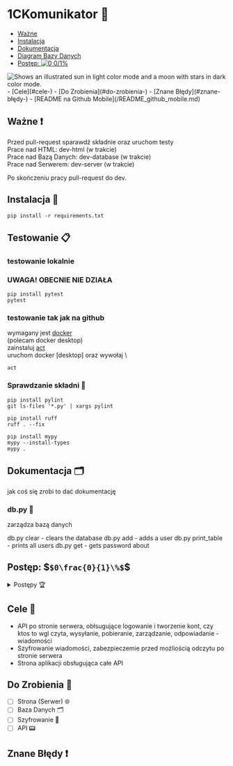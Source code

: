 # 1CKomunikator 💬
- [Ważne](#ważne-)
- [Instalacja](#instalacja-)
- [Dokumentacja](#dokumentacja-)
- [Diagram Bazy Danych](https://app.diagrams.net/#HMio-coder%2FKomunikatorC-server%2Fmain%2FDB-model.drawio#%7B%22pageId%22%3A%22IgY-TPN_slxYMBxNZM7g%22%7Dh)
- [Postęp: <img src="https://latex.codecogs.com/svg.image?\inline&space;\tiny&space;&space;0\frac{0}{1}\%" alt="0 0/1%">](#postęp-0frac01)
<picture>
 <source media="(prefers-color-scheme: dark)" srcset="https://latex.codecogs.com/svg.image?\inline&space;\tiny&space;&space;0\frac{0}{1}\%">
 <img alt="Shows an illustrated sun in light color mode and a moon with stars in dark color mode." src="https://user-images.githubusercontent.com/25423296/163456779-a8556205-d0a5-45e2-ac17-42d089e3c3f8.png">
</picture>
- [Cele](#cele-)
- [Do Zrobienia](#do-zrobienia-)
- [Znane Błędy](#znane-błędy-)
- [README na Github Mobile](/README_github_mobile.md)

## Ważne ❗
Przed pull-request sparawdź składnie oraz uruchom testy \
Prace nad HTML: dev-html (w trakcie) \
Prace nad Bazą Danych: dev-database (w trakcie) \
Prace nad Serwerem: dev-server (w trakcie)

Po skończeniu pracy pull-request do dev.

## Instalacja 💽

```shell
pip install -r requirements.txt
```

## Testowanie 📋

### testowanie lokalnie

### UWAGA! OBECNIE NIE DZIAŁA

```shell
pip install pytest
pytest
```

### testowanie tak jak na github

wymagany jest [docker](https://www.docker.com/) \
(polecam docker desktop) \
zainstaluj [act](https://nektosact.com/installation/index.html) \
uruchom docker [desktop] oraz wywołaj \
```shell
act
```

### Sprawdzanie składni 📠

```shell
pip install pylint
git ls-files '*.py' | xargs pylint
```


```shell
pip install ruff
ruff . --fix
```

```shell
pip install mypy
mypy --install-types
mypy .
```

## Dokumentacja 🗂️

jak coś się zrobi to dać dokumentację

### db.py 📑

zarządza bazą danych

db.py clear                 - clears the database
db.py add <user> <password> - adds a user
db.py print_table           - prints all users
db.py get <user>            - gets password about

## Postęp: $` $0\frac{0}{1}\%$ `$

<details>
<summary> Postępy 🏆 </summary>

### Podstawa serwera 🌐

- [ ] $` $\color{green} Całość \space gotowa \space (100\%)$ `$
- [ ] $` $\color{yellow} Większość \space gotowa \space (~75\%)$ `$
- [ ] $` $\color{orange} Połowa \space gotowa \space (~50\%)$ `$
- [ ] $` $\color{red} Mniejszość \space gotowa \space (~25\%)$ `$
- [x] $` $\color{purple} Nic \space nie \space jest \space gotowe \space (0\%)$ `$

### Obsługa bazy danych 📠

- [ ] $` $\color{green} Całość \space gotowa \space (100\%)$ `$
- [ ] $` $\color{yellow} Większość \space gotowa \space (~75\%)$ `$
- [ ] $` $\color{orange} Połowa \space gotowa \space (~50\%)$ `$
- [ ] $` $\color{red} Mniejszość \space gotowa \space (~25\%)$ `$
- [x] $` $\color{purple} Nic \space nie \space jest \space gotowe \space (0\%)$ `$

### Działające API - Weryfikacja danych 🗂️

- [ ] $` $\color{green} Całość \space gotowa \space (100\%)$ `$
- [ ] $` $\color{yellow} Większość \space gotowa \space (~75\%)$ `$
- [ ] $` $\color{orange} Połowa \space gotowa \space (~50\%)$ `$
- [ ] $` $\color{red} Mniejszość \space gotowa \space (~25\%)$ `$
- [x] $` $\color{purple} Nic \space nie \space jest \space gotowe \space (0\%)$ `$

### Działające API - Obsługa wiadomości 💬

- [ ] $` $\color{green} Całość \space gotowa \space (100\%)$ `$
- [ ] $` $\color{yellow} Większość \space gotowa \space (~75\%)$ `$
- [ ] $` $\color{orange} Połowa \space gotowa \space (~50\%)$ `$
- [ ] $` $\color{red} Mniejszość \space gotowa \space (~25\%)$ `$
- [x] $` $\color{purple} Nic \space nie \space jest \space gotowe \space (0\%)$ `$

### Szyfrowanie 📟

- [ ] $` $\color{green} Całość \space gotowa \space (100\%)$ `$
- [ ] $` $\color{yellow} Większość \space gotowa \space (~75\%)$ `$
- [ ] $` $\color{orange} Połowa \space gotowa \space (~50\%)$ `$
- [ ] $` $\color{red} Mniejszość \space gotowa \space (~25\%)$ `$
- [x] $` $\color{purple} Nic \space nie \space jest \space gotowe \space (0\%)$ `$

### Inne g$%&a 🥚

- [ ] $` $\color{green} Całość \space gotowa \space (100\%)$ `$
- [ ] $` $\color{yellow} Większość \space gotowa \space (~75\%)$ `$
- [ ] $` $\color{orange} Połowa \space gotowa \space (~50\%)$ `$
- [ ] $` $\color{red} Mniejszość \space gotowa \space (~25\%)$ `$
- [x] $` $\color{purple} Nic \space nie \space jest \space gotowe \space (0\%)$ `$

</details>

## Cele 🏅

- API po stronie serwera, obłsugujące logowanie i tworzenie kont, czy ktos to wgl czyta, wysyłanie, pobieranie, zarządzanie, odpowiadanie -
  wiadomości
- Szyfrowanie wiadomości, zabezpieczemie przed możliością odczytu po stronie serwera
- Strona aplikacji obsługująca całe API

## Do Zrobienia 🧾

- [ ] Strona (Serwer) 🌐
- [ ] Baza Danych 🗂️
- [ ] Szyfrowanie 🔐
- [ ] API 📟

## Znane Błędy ❗
